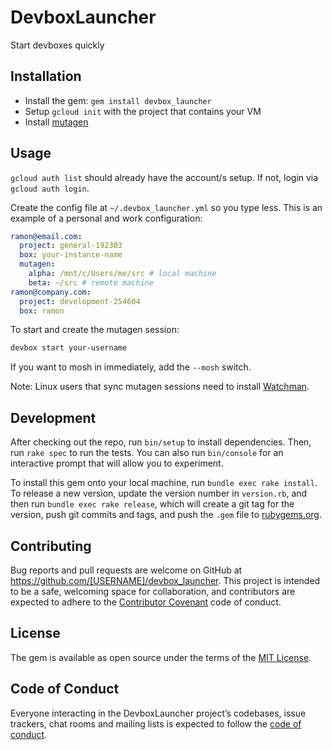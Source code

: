 # DevboxLauncher

Start devboxes quickly

## Installation

- Install the gem: `gem install devbox_launcher`
- Setup `gcloud init` with the project that contains your VM
- Install [mutagen](https://mutagen.io)

## Usage

`gcloud auth list` should already have the account/s setup. If not, login via `gcloud auth login`.

Create the config file at `~/.devbox_launcher.yml` so you type less. This is an example of a personal and work configuration:

```yml
ramon@email.com:
  project: general-192303
  box: your-instance-name
  mutagen:
    alpha: /mnt/c/Users/me/src # local machine
    beta: ~/src # remote machine
ramon@company.com:
  project: development-254604
  box: ramon
```

To start and create the mutagen session:

```sh
devbox start your-username
```

If you want to mosh in immediately, add the `--mosh` switch.

Note: Linux users that sync mutagen sessions need to install [Watchman](https://facebook.github.io/watchman/).

## Development

After checking out the repo, run `bin/setup` to install dependencies. Then, run `rake spec` to run the tests. You can also run `bin/console` for an interactive prompt that will allow you to experiment.

To install this gem onto your local machine, run `bundle exec rake install`. To release a new version, update the version number in `version.rb`, and then run `bundle exec rake release`, which will create a git tag for the version, push git commits and tags, and push the `.gem` file to [rubygems.org](https://rubygems.org).

## Contributing

Bug reports and pull requests are welcome on GitHub at https://github.com/[USERNAME]/devbox_launcher. This project is intended to be a safe, welcoming space for collaboration, and contributors are expected to adhere to the [Contributor Covenant](http://contributor-covenant.org) code of conduct.

## License

The gem is available as open source under the terms of the [MIT License](https://opensource.org/licenses/MIT).

## Code of Conduct

Everyone interacting in the DevboxLauncher project’s codebases, issue trackers, chat rooms and mailing lists is expected to follow the [code of conduct](https://github.com/[USERNAME]/devbox_launcher/blob/master/CODE_OF_CONDUCT.md).
